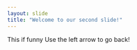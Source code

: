 ```yaml
---
layout: slide
title: "Welcome to our second slide!"
---
```

This if funny
Use the left arrow to go back!

